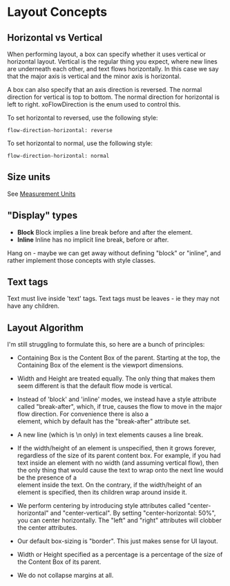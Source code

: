 Layout Concepts
===============

Horizontal vs Vertical
----------------------
When performing layout, a box can specify whether it uses
vertical or horizontal layout. Vertical is the regular thing
you expect, where new lines are underneath each other, and text
flows horizontally. In this case we say that the major axis
is vertical and the minor axis is horizontal.

A box can also specify that an axis direction is reversed.
The normal direction for vertical is top to bottom.
The normal direction for horizontal is left to right.
xoFlowDirection is the enum used to control this.

To set horizontal to reversed, use the following style:

	flow-direction-horizontal: reverse

To set horizontal to normal, use the following style:

	flow-direction-horizontal: normal

Size units
----------
See [Measurement Units](units.html)


"Display" types
---------------
* __Block__ Block implies a line break before and after the element.
* __Inline__ Inline has no implicit line break, before or after.

Hang on - maybe we can get away without defining "block" or "inline",
and rather implement those concepts with style classes.

Text tags
---------
Text must live inside 'text' tags. Text tags must be leaves - ie they
may not have any children.

Layout Algorithm
----------------

I'm still struggling to formulate this, so here are a bunch of principles:

* Containing Box is the Content Box of the parent. Starting at the top,
the Containing Box of the <body> element is the viewport dimensions.

* Width and Height are treated equally. The only thing that makes them
seem different is that the default flow mode is vertical.

* Instead of 'block' and 'inline' modes, we instead have a style
attribute called "break-after", which, if true, causes the flow to move
in the major flow direction. For convenience there is also a <br> element,
which by default has the "break-after" attribute set.

* A new line (which is \n only) in text elements causes a line break.

* If the width/height of an element is unspecified, then it grows forever,
regardless of the size of its parent content box. For example, if you had
text inside an element with no width (and assuming vertical flow), then
the only thing that would cause the text to wrap onto the next line would
be the presence of a <br> element inside the text.
On the contrary, if the width/height of an element is specified, then
its children wrap around inside it.

* We perform centering by introducing style attributes called "center-horizontal"
and "center-vertical". By setting "center-horizontal: 50%", you can center
horizontally. The "left" and "right" attributes will clobber the center
attributes.

* Our default box-sizing is "border". This just makes sense for UI layout.

* Width or Height specified as a percentage is a percentage of the size of
the Content Box of its parent.

* We do not collapse margins at all.